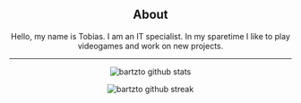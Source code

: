 <div align="center">
  
  ## About
  Hello, my name is Tobias. I am an IT specialist. In my sparetime I like to play videogames and work on new projects.
  
  ----------------
  
  ![bartzto github stats](https://github-readme-stats.vercel.app/api?username=bartzto&show_icons=true&count_private=true&include_all_commits=true&bg_color=30,e96443,904e95&title_color=fff&text_color=fff)
  
  ![bartzto github streak](https://github-readme-streak-stats.herokuapp.com/?user=bartzto&theme=radical&include_all_commits=true&count_private=true)
